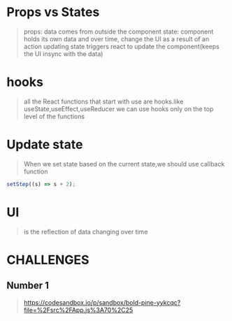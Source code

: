 # Props vs States

> props: data comes from outside the component
> state: component holds its own data and over time, change the UI as a result of an action
> updating state triggers react to update the component(keeps the UI insync with the data)

# hooks

> all the React functions that start with use are hooks.like useState,useEffect,useReducer
> we can use hooks only on the top level of the functions

# Update state

> When we set state based on the current state,we should use callback function

```js
setStep((s) => s + 2);
```

# UI

> is the reflection of data changing over time

# CHALLENGES

## Number 1

> https://codesandbox.io/p/sandbox/bold-pine-yykcqc?file=%2Fsrc%2FApp.js%3A70%2C25
